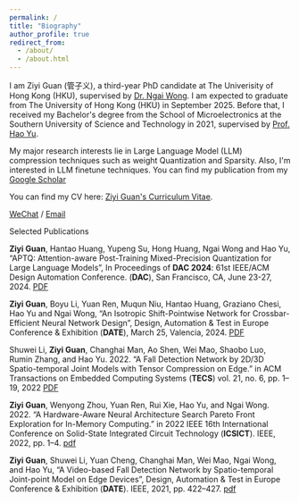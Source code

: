 ```yaml
---
permalink: /
title: "Biography"
author_profile: true
redirect_from: 
  - /about/
  - /about.html
---
```



I am Ziyi Guan (管子义), a third-year PhD candidate at The Univerisity of Hong Kong (HKU), supervised by [Dr. Ngai Wong](https://www.eee.hku.hk/~nwong/). I am expected to graduate from The University of Hong Kong (HKU) in September 2025. Before that, I received my Bachelor's degree from the School of Microelectronics at the Southern University of Science and Technology in 2021, supervised by [Prof. Hao Yu](https://www.sustech.edu.cn/en/faculties/yuhao.html). 

My major research interests lie in Large Language Model (LLM) compression techniques such as weight Quantization and Sparsity. Also, I'm interested in LLM finetune techniques. You can find my publication from my [Google Scholar](https://scholar.google.com/citations?user=TtFFJL8AAAAJ&hl=en)

You can find my CV here: [Ziyi Guan's Curriculum Vitae](../assets/Curriculum_Vitae_Ziyi_Guan.pdf). 

[WeChat](../image/WeChat.jpg) / [Email](mailto:u3008363@connect.hku.hk)

Selected Publications

**Ziyi Guan**, Hantao Huang, Yupeng Su, Hong Huang, Ngai Wong and Hao Yu, “APTQ: Attention-aware Post-Training Mixed-Precision Quantization for Large Language Models”, In Proceedings of **DAC 2024**: 61st IEEE/ACM Design Automation Conference. (**DAC**), San Francisco, CA, June 23-27, 2024. [PDF](https://arxiv.org/abs/2402.14866)

**Ziyi Guan**, Boyu Li, Yuan Ren, Muqun Niu, Hantao Huang, Graziano Chesi, Hao Yu and Ngai Wong, “An Isotropic Shift-Pointwise Network for Crossbar-Efficient Neural Network Design”, Design, Automation & Test in Europe Conference & Exhibition (**DATE**), March 25, Valencia, 2024. [PDF](https://ieeexplore.ieee.org/abstract/document/10546743)

Shuwei Li, **Ziyi Guan**, Changhai Man, Ao Shen, Wei Mao, Shaobo Luo, Rumin Zhang, and Hao Yu. 2022. “A Fall Detection Network by 2D/3D Spatio-temporal Joint Models with Tensor Compression on Edge.” in ACM Transactions on Embedded Computing Systems (**TECS**) vol. 21, no. 6, pp. 1–19, 2022 [PDF](https://dl.acm.org/doi/10.1145/3531004)

**Ziyi Guan**, Wenyong Zhou, Yuan Ren, Rui Xie, Hao Yu, and Ngai Wong. 2022. “A Hardware-Aware Neural Architecture Search Pareto Front Exploration for In-Memory Computing.” in 2022 IEEE 16th International Conference on Solid-State Integrated Circuit Technology (**ICSICT**). IEEE, 2022, pp. 1–4. [pdf](https://ieeexplore.ieee.org/document/9963263/)

**Ziyi Guan**, Shuwei Li, Yuan Cheng, Changhai Man, Wei Mao, Ngai Wong, and Hao Yu, “A Video-based Fall Detection Network by Spatio-temporal Joint-point Model on Edge Devices”, Design, Automation & Test in Europe Conference & Exhibition (**DATE**). IEEE, 2021, pp. 422–427. [pdf](https://ieeexplore.ieee.org/document/9474206)
